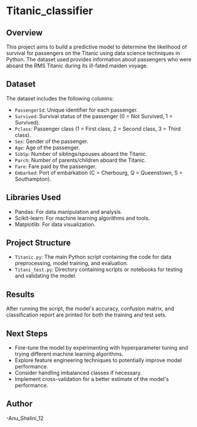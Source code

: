 # Titanic_classifier

## Overview

This project aims to build a predictive model to determine the likelihood of survival for passengers on the Titanic using data science techniques in Python. The dataset used provides information about passengers who were aboard the RMS Titanic during its ill-fated maiden voyage.

## Dataset

The dataset includes the following columns:

- `PassengerId`: Unique identifier for each passenger.
- `Survived`: Survival status of the passenger (0 = Not Survived, 1 = Survived).
- `Pclass`: Passenger class (1 = First class, 2 = Second class, 3 = Third class).
- `Sex`: Gender of the passenger.
- `Age`: Age of the passenger.
- `SibSp`: Number of siblings/spouses aboard the Titanic.
- `Parch`: Number of parents/children aboard the Titanic.
- `Fare`: Fare paid by the passenger.
- `Embarked`: Port of embarkation (C = Cherbourg, Q = Queenstown, S = Southampton).

## Libraries Used
- Pandas: For data manipulation and analysis.
- Scikit-learn: For machine learning algorithms and tools.
- Matplotlib: For data visualization.

## Project Structure

- `Titanic.py`: The main Python script containing the code for data preprocessing, model training, and evaluation.
- `Titani_test.py`: Directory containing scripts or notebooks for testing and validating the model.

## Results

After running the script, the model's accuracy, confusion matrix, and classification report are printed for both the training and test sets.

## Next Steps

- Fine-tune the model by experimenting with hyperparameter tuning and trying different machine learning algorithms.
- Explore feature engineering techniques to potentially improve model performance.
- Consider handling imbalanced classes if necessary.
- Implement cross-validation for a better estimate of the model's performance.

## Author
-Anu_Shalini_12

